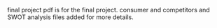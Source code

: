 final project pdf is for the final project.
consumer and competitors and SWOT analysis files added for more details.
